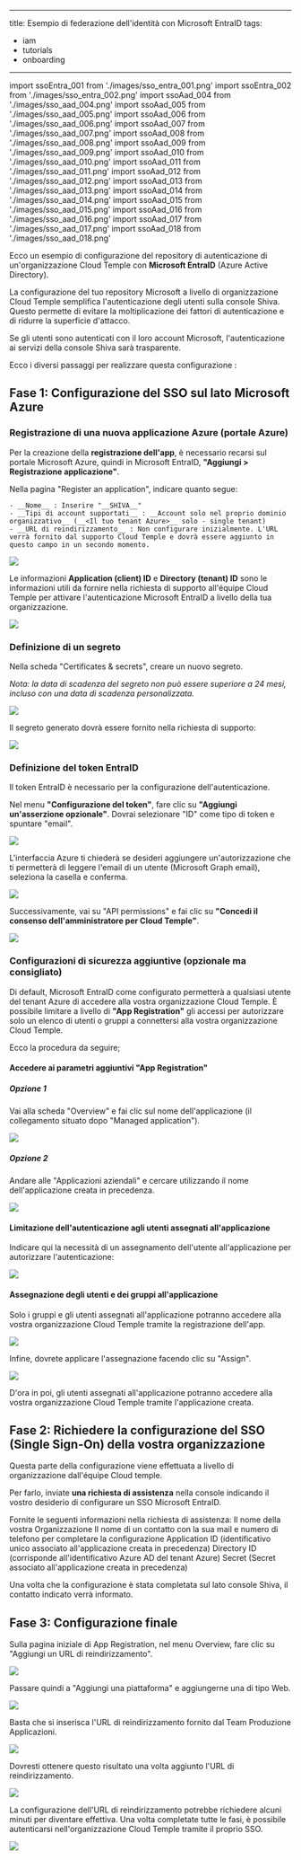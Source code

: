 

---
title: Esempio di federazione dell'identità con Microsoft EntraID
tags:
  - iam
  - tutorials
  - onboarding
---
import ssoEntra_001 from './images/sso_entra_001.png'
import ssoEntra_002 from './images/sso_entra_002.png'
import ssoAad_004 from './images/sso_aad_004.png'
import ssoAad_005 from './images/sso_aad_005.png'
import ssoAad_006 from './images/sso_aad_006.png'
import ssoAad_007 from './images/sso_aad_007.png'
import ssoAad_008 from './images/sso_aad_008.png'
import ssoAad_009 from './images/sso_aad_009.png'
import ssoAad_010 from './images/sso_aad_010.png'
import ssoAad_011 from './images/sso_aad_011.png'
import ssoAad_012 from './images/sso_aad_012.png'
import ssoAad_013 from './images/sso_aad_013.png'
import ssoAad_014 from './images/sso_aad_014.png'
import ssoAad_015 from './images/sso_aad_015.png'
import ssoAad_016 from './images/sso_aad_016.png'
import ssoAad_017 from './images/sso_aad_017.png'
import ssoAad_018 from './images/sso_aad_018.png'

Ecco un esempio di configurazione del repository di autenticazione di un'organizzazione Cloud Temple con __Microsoft EntraID__ (Azure Active Directory).

La configurazione del tuo repository Microsoft a livello di organizzazione Cloud Temple semplifica l'autenticazione degli utenti sulla console Shiva. Questo permette di evitare la moltiplicazione dei fattori di autenticazione e di ridurre la superficie d'attacco.

Se gli utenti sono autenticati con il loro account Microsoft, l'autenticazione ai servizi della console Shiva sarà trasparente.

Ecco i diversi passaggi per realizzare questa configurazione :



## Fase 1: Configurazione del SSO sul lato Microsoft Azure



### Registrazione di una nuova applicazione Azure (portale Azure)

Per la creazione della __registrazione dell'app__, è necessario recarsi sul portale Microsoft Azure, quindi in Microsoft EntraID, __"Aggiungi > Registrazione applicazione"__.

Nella pagina "Register an application", indicare quanto segue:

```
- __Nome__ : Inserire "__SHIVA__"
- __Tipi di account supportati__ : __Account solo nel proprio dominio organizzativo__ (__<Il tuo tenant Azure>__ solo - single tenant)
- __URL di reindirizzamento__ : Non configurare inizialmente. L'URL verrà fornito dal supporto Cloud Temple e dovrà essere aggiunto in questo campo in un secondo momento.
```

<img src={ssoEntra_001} />

Le informazioni __Application (client) ID__ e __Directory (tenant) ID__ sono le informazioni utili da fornire nella richiesta di supporto all'équipe Cloud Temple per attivare l'autenticazione Microsoft EntraID a livello della tua organizzazione.

<img src={ssoEntra_002} />



### Definizione di un segreto

Nella scheda "Certificates & secrets", creare un nuovo segreto.

*Nota: la data di scadenza del segreto non può essere superiore a 24 mesi, incluso con una data di scadenza personalizzata.*

<img src={ssoAad_004} />

Il segreto generato dovrà essere fornito nella richiesta di supporto:

<img src={ssoAad_005} />



### Definizione del token EntraID

Il token EntraID è necessario per la configurazione dell'autenticazione.

Nel menu __"Configurazione del token"__, fare clic su __"Aggiungi un'asserzione opzionale"__. Dovrai selezionare "ID" come tipo di token e spuntare "email".

<img src={ssoAad_006} />

L'interfaccia Azure ti chiederà se desideri aggiungere un'autorizzazione che ti permetterà di leggere l'email di un utente (Microsoft Graph email), seleziona la casella e conferma.

<img src={ssoAad_007} />

Successivamente, vai su "API permissions" e fai clic su __"Concedi il consenso dell'amministratore per Cloud Temple"__.

<img src={ssoAad_008} />



### Configurazioni di sicurezza aggiuntive (opzionale ma consigliato)

Di default, Microsoft EntraID come configurato permetterà a qualsiasi utente del tenant Azure di accedere alla vostra organizzazione Cloud Temple.
È possibile limitare a livello di __"App Registration"__ gli accessi per autorizzare solo un elenco di utenti o gruppi a connettersi alla vostra organizzazione Cloud Temple.

Ecco la procedura da seguire;



#### Accedere ai parametri aggiuntivi "App Registration"



##### Opzione 1

Vai alla scheda "Overview" e fai clic sul nome dell'applicazione (il collegamento situato dopo "Managed application").

<img src={ssoAad_009} />



##### Opzione 2

Andare alle "Applicazioni aziendali" e cercare utilizzando il nome dell'applicazione creata in precedenza.

<img src={ssoAad_010} />



#### Limitazione dell'autenticazione agli utenti assegnati all'applicazione

Indicare qui la necessità di un assegnamento dell'utente all'applicazione per autorizzare l'autenticazione:

<img src={ssoAad_011} />



#### Assegnazione degli utenti e dei gruppi all'applicazione

Solo i gruppi e gli utenti assegnati all'applicazione potranno accedere alla vostra organizzazione Cloud Temple tramite la registrazione dell'app.

<img src={ssoAad_012} />

Infine, dovrete applicare l'assegnazione facendo clic su "Assign".

<img src={ssoAad_013} />

D'ora in poi, gli utenti assegnati all'applicazione potranno accedere alla vostra organizzazione Cloud Temple tramite l'applicazione creata.



## Fase 2: Richiedere la configurazione del SSO (Single Sign-On) della vostra organizzazione

Questa parte della configurazione viene effettuata a livello di organizzazione dall'équipe Cloud temple.

Per farlo, inviate __una richiesta di assistenza__ nella console indicando il vostro desiderio di configurare un SSO Microsoft EntraID.

Fornite le seguenti informazioni nella richiesta di assistenza:
    Il nome della vostra Organizzazione
    Il nome di un contatto con la sua mail e numero di telefono per completare la configurazione
    Application ID (identificativo unico associato all'applicazione creata in precedenza)
    Directory ID (corrisponde all'identificativo Azure AD del tenant Azure)
    Secret (Secret associato all'applicazione creata in precedenza)

Una volta che la configurazione è stata completata sul lato console Shiva, il contatto indicato verrà informato.



## Fase 3: Configurazione finale

Sulla pagina iniziale di App Registration, nel menu Overview, fare clic su "Aggiungi un URL di reindirizzamento".

<img src={ssoAad_014} />

Passare quindi a "Aggiungi una piattaforma" e aggiungerne una di tipo Web.

<img src={ssoAad_015} />

Basta che si inserisca l'URL di reindirizzamento fornito dal Team Produzione Applicazioni.

<img src={ssoAad_016} />

Dovresti ottenere questo risultato una volta aggiunto l'URL di reindirizzamento.

<img src={ssoAad_017} />

La configurazione dell'URL di reindirizzamento potrebbe richiedere alcuni minuti per diventare effettiva.
Una volta completate tutte le fasi, è possibile autenticarsi nell'organizzazione Cloud Temple tramite il proprio SSO.

<img src={ssoAad_018} />